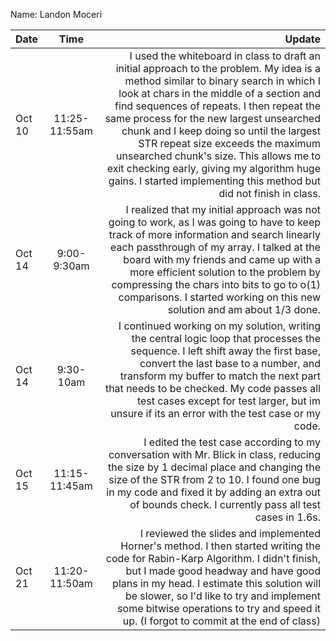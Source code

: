 Name: Landon Moceri

| Date   |     Time      |                                                                                                                                                                                                                                                                                                                                                                                                                                                                                                                    Update |
|:-------|:-------------:|--------------------------------------------------------------------------------------------------------------------------------------------------------------------------------------------------------------------------------------------------------------------------------------------------------------------------------------------------------------------------------------------------------------------------------------------------------------------------------------------------------------------------:|
| Oct 10 | 11:25-11:55am | I used the whiteboard in class to draft an initial approach to the problem. My idea is a method similar to binary search in which I look at chars in the middle of a section and find sequences of repeats. I then repeat the same process for the new largest unsearched chunk and I keep doing so until the largest STR repeat size exceeds the maximum unsearched chunk's size. This allows me to exit checking early, giving my algorithm huge gains. I started implementing this method but did not finish in class. |
| Oct 14 |  9:00-9:30am  |                                                                                                                         I realized that my initial approach was not going to work, as I was going to have to keep track of more information and search linearly each passthrough of my array. I talked at the board with my friends and came up with a more efficient solution to the problem by compressing the chars into bits to go to o(1) comparisons. I started working on this new solution and am about 1/3 done. |
| Oct 14 |   9:30-10am   |                                                                                                                                                          I continued working on my solution, writing the central logic loop that processes the sequence. I left shift away the first base, convert the last base to a number, and transform my buffer to match the next part that needs to be checked. My code passes all test cases except for test larger, but im unsure if its an error with the test case or my code. |
| Oct 15 | 11:15-11:45am |                                                                                                                                                                                                                                 I edited the test case according to my conversation with Mr. Blick in class, reducing the size by 1 decimal place and changing the size of the STR from 2 to 10. I found one bug in my code and fixed it by adding an extra out of bounds check. I currently pass all test cases in 1.6s. |
| Oct 21 | 11:20-11:50am |                                                                                                                                                              I reviewed the slides and implemented Horner's method. I then started writing the code for Rabin-Karp Algorithm. I didn't finish, but I made good headway and have good plans in my head. I estimate this solution will be slower, so I'd like to try and implement some bitwise operations to try and speed it up. (I forgot to commit at the end of class) |
